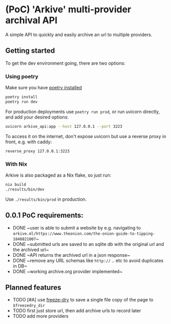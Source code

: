 # (PoC) 'Arkive' multi-provider archival API

A simple API to quickly and easily archive an url to multiple providers.

## Getting started

To get the dev environment going, there are two options:

### Using poetry

Make sure you have [poetry installed](https://python-poetry.org/docs/#installation)

```bash
poetry install
poetry run dev
```

For production deployments use `poetry run prod`, or run uvicorn directly, and add your desired options:

```bash
uvicorn arkive_api:app --host 127.0.0.1 --port 3223
```

To access it on the internet, don't expose uvicorn but use a reverse proxy in front, e.g. with caddy:

```Caddyfile
reverse_proxy 127.0.0.1:3223
```

### With Nix

Arkive is also packaged as a Nix flake, so just run:

```bash
nix build
./results/bin/dev
```

Use `./results/bin/prod` in production.

## 0.0.1 PoC requirements:
- DONE ~user is able to submit a website by e.g. navigating to `arkive.ml/https://www.theonion.com/the-onion-guide-to-tipping-1848821007`~
- DONE ~submitted urls are saved to an sqlite db with the original url and the archived url~
- DONE ~API returns the archived url in a json response~
- DONE ~remove any URL schemas like `http://` .. etc to avoid duplicates in DB~
- DONE ~working archive.org provider implemented~


## Planned features
- TODO [#A] use [freeze-dry](https://github.com/WebMemex/freeze-dry) to save a single file copy of the page to `$freezedry_dir`
- TODO first just store url, then add archive urls to record later
- TODO add more providers
